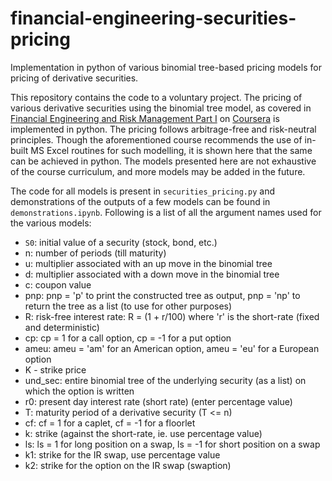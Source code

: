 # financial-engineering-securities-pricing
Implementation in python of various binomial tree-based pricing models for pricing of derivative securities. 

This repository contains the code to a voluntary project. The pricing of various derivative securities using the binomial tree model, as covered in [Financial Engineering and Risk Management Part I](https://www.coursera.org/learn/financial-engineering-1/home/welcome) on [Coursera](https://www.coursera.org/) is implemented in python. The pricing follows arbitrage-free and risk-neutral principles. Though the aforementioned course recommends the use of in-built MS Excel routines for such modelling, it is shown here that the same can be achieved in python. The models presented here are not exhaustive of the course curriculum, and more models may be added in the future.  

The code for all models is present in `securities_pricing.py` and demonstrations of the outputs of a few models can be found in `demonstrations.ipynb`. Following is a list of all the argument names used for the various models:
 - `S0`: initial value of a security (stock, bond, etc.)
 - n: number of periods (till maturity)
 - u: multiplier associated with an up move in the binomial tree
 - d: multiplier associated with a down move in the binomial tree
 - c: coupon value
 - pnp: pnp = 'p' to print the constructed tree as output, pnp = 'np' to return the tree as a list (to use for other purposes)
 - R: risk-free interest rate: R = (1 + r/100) where 'r' is the short-rate (fixed and deterministic)
 - cp: cp = 1 for a call option, cp = -1 for a put option
 - ameu: ameu = 'am' for an American option, ameu = 'eu' for a European option
 - K - strike price
 - und_sec: entire binomial tree of the underlying security (as a list) on which the option is written
 - r0: present day interest rate (short rate) (enter percentage value)
 - T: maturity period of a derivative security (T <= n)
 - cf: cf = 1 for a caplet, cf = -1 for a floorlet
 - k: strike (against the short-rate, ie. use percentage value)
 - ls: ls = 1 for long position on a swap, ls = -1 for short position on a swap
 - k1: strike for the IR swap, use percentage value
 - k2: strike for the option on the IR swap (swaption)
